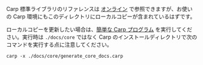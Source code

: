Carp 標準ライブラリのリファレンスは [オンライン](http://carp-lang.github.io/carp-docs/core/core_index.html) で参照できますが、お使いの Carp 環境にもこのディレクトリにローカルコピーが含まれているはずです。

ローカルコピーを更新したい場合は、[簡単な Carp プログラム](./generate_core_docs.carp) を実行してください。実行時は `./docs/core` ではなく Carp のインストールディレクトリで次のコマンドを実行する点に注意してください。
```
carp -x ./docs/core/generate_core_docs.carp
```
